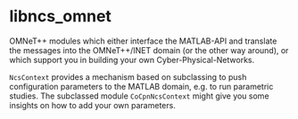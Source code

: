 # libncs_omnet

OMNeT++ modules which either interface the MATLAB-API and translate the messages into the OMNeT++/INET domain (or the other way  around), or which support you in building your own Cyber-Physical-Networks.

``NcsContext`` provides a mechanism based on subclassing to push configuration parameters to the MATLAB domain, e.g. to run parametric studies.
The subclassed module ``CoCpnNcsContext`` might give you some insights on how to add your own parameters.
